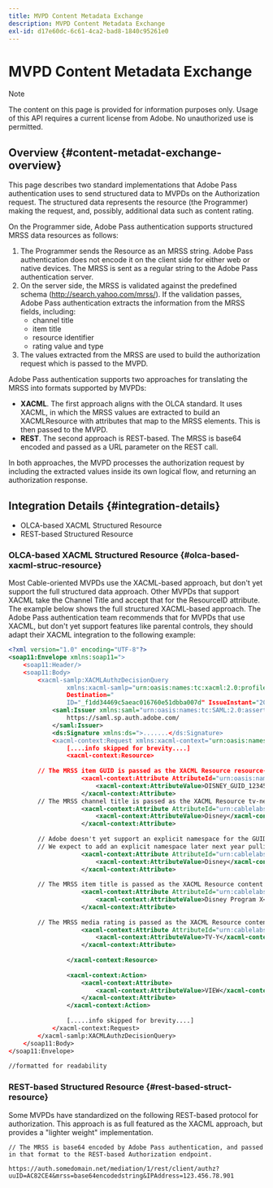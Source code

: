 ```yaml
---
title: MVPD Content Metadata Exchange
description: MVPD Content Metadata Exchange
exl-id: d17e60dc-6c61-4ca2-bad8-1840c95261e0
---
```

# MVPD Content Metadata Exchange

>[!NOTE]
>
>The content on this page is provided for information purposes only. Usage of this API requires a current license from Adobe. No unauthorized use is permitted.

## Overview {#content-metadat-exchange-overview}

This page describes two standard implementations that Adobe Pass authentication uses to send structured data to MVPDs on the Authorization request.  The structured data represents the resource (the Programmer) making the request, and, possibly, additional data such as content rating. 

On the Programmer side, Adobe Pass authentication supports structured MRSS data resources as follows:

1. The Programmer sends the Resource as an MRSS string. Adobe Pass authentication does not encode it on the client side for either web or native devices. The MRSS is sent as a regular string to the Adobe Pass authentication server.
1. On the server side, the MRSS is validated against the predefined schema (http://search.yahoo.com/mrss/).  If the validation passes, Adobe Pass authentication extracts the information from the MRSS fields, including:
    * channel title
    * item title
    * resource identifier
    * rating value and type
1. The values extracted from the MRSS are used to build the authorization request which is passed to the MVPD. 

Adobe Pass authentication supports two approaches for translating the MRSS into formats supported by MVPDs:

* **XACML**.  The first approach aligns with the OLCA standard.  It uses XACML, in which the MRSS values are extracted  to build an XACMLResource with attributes that map to the MRSS elements.  This is then passed to the MVPD.  
* **REST**.  The second approach is REST-based.  The MRSS is base64 encoded and passed as a URL parameter on the REST call.

In both approaches, the MVPD processes the authorization request by including the extracted values inside its own logical flow, and returning an authorization response. 

## Integration Details {#integration-details}

* OLCA-based XACML Structured Resource
* REST-based Structured Resource

### OLCA-based XACML Structured Resource {#olca-based-xacml-struc-resource}

Most Cable-oriented MVPDs use the XACML-based approach, but don't yet support the full structured data approach.  Other MVPDs that support XACML take the Channel Title and accept that for the ResourceID attribute. The example below shows the full structured XACML-based approach. The Adobe Pass authentication team recommends that for MVPDs that use XACML, but don't yet support features like parental controls, they should adapt their XACML integration to the following example:

```XML
<?xml version="1.0" encoding="UTF-8"?>
<soap11:Envelope xmlns:soap11=">
    <soap11:Header/>
    <soap11:Body>
        <xacml-samlp:XACMLAuthzDecisionQuery
                xmlns:xacml-samlp="urn:oasis:names:tc:xacml:2.0:profile:saml2.0:v2:schema:protocol"
                Destination="
                ID="_f1dd34469c5aeac016760e51dbba007d" IssueInstant="2012-06-26T16:30:24.879Z" Version="2.0">
            <saml:Issuer xmlns:saml="urn:oasis:names:tc:SAML:2.0:assertion">
                https://saml.sp.auth.adobe.com/
            </saml:Issuer>
            <ds:Signature xmlns:ds=">.......</ds:Signature>
            <xacml-context:Request xmlns:xacml-context="urn:oasis:names:tc:xacml:2.0:context:schema:os">
                [....info skipped for brevity....]
                <xacml-context:Resource>
 
        // The MRSS item GUID is passed as the XACML Resource resource-id
                    <xacml-context:Attribute AttributeId="urn:oasis:names:tc:xacml:1.0:resource:resource-id">
                        <xacml-context:AttributeValue>DISNEY_GUID_12345</xacml-context:AttributeValue>
                    </xacml-context:Attribute>
        // The MRSS channel title is passed as the XACML Resource tv-network
                    <xacml-context:Attribute AttributeId="urn:cablelabs:ocla:1.0:attribute:content:tv-network">
                        <xacml-context:AttributeValue>Disney</xacml-context:AttributeValue>
                    </xacml-context:Attribute>
 
        // Adobe doesn't yet support an explicit namespace for the GUID, so we reuse the channel title as the GUID.  
        // We expect to add an explicit namespace later next year pulling it from the GUID scheme attribute.
                    <xacml-context:Attribute AttributeId="urn:cablelabs:ocla:1.0:attribute:content:id:namespace">
                        <xacml-context:AttributeValue>Disney</xacml-context:AttributeValue>
                    </xacml-context:Attribute>
 
        // The MRSS item title is passed as the XACML Resource content title
                    <xacml-context:Attribute AttributeId="urn:cablelabs:ocla:1.0:attribute:content:title">
                        <xacml-context:AttributeValue>Disney Program X</xacml-context:AttributeValue>
                    </xacml-context:Attribute>
 
        // The MRSS media rating is passed as the XACML Resource content rating 
                    <xacml-context:Attribute AttributeId="urn:cablelabs:ocla:1.0:attribute:content:rating:vchip">
                        <xacml-context:AttributeValue>TV-Y</xacml-context:AttributeValue>
                    </xacml-context:Attribute>
 
                </xacml-context:Resource>
 
                <xacml-context:Action>
                    <xacml-context:Attribute>
                        <xacml-context:AttributeValue>VIEW</xacml-context:AttributeValue>
                    </xacml-context:Attribute>
                </xacml-context:Action>
 
                [.....info skipped for brevity....]
            </xacml-context:Request>
        </xacml-samlp:XACMLAuthzDecisionQuery>
    </soap11:Body>
</soap11:Envelope>
 
//formatted for readability

```

### REST-based Structured Resource {#rest-based-struct-resource}

Some MVPDs have standardized on the following REST-based protocol for authorization. This approach is as full featured as the XACML approach, but provides a "lighter weight" implementation.   

`// The MRSS is base64 encoded by Adobe Pass authentication, and passed in that format to the REST-based Authorization endpoint.`
 
`https://auth.somedomain.net/mediation/1/rest/client/authz?uuID=AC82CE4&mrss=base64encodedstring&IPAddress=123.456.78.901`

<!--
>[!RELATEDINFORMATION]
>* [User Metadata Exchange](/help/authentication/mvpd-user-metadata-exchng.md)
>* [Logout](/help/authentication/usecase-mvpd-logout.md)
>* [Programmer Integration Guide: Identifying Protected Resources](/help/authentication/identify-protected-resources.md)
>* [Programmer Integration Guide: User Metadata Exchange](/help/authentication/user-metadata.md)
-->
